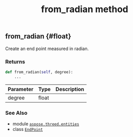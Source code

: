﻿---
title: from_radian method
second_title: Aspose.3D for Python via .NET API References
description: 
type: docs
weight: 30
url: /python-net/aspose.threed.entities/endpoint/from_radian/
is_root: false
---

## from_radian {#float}

Create an end point measured in radian.


### Returns 





```python
def from_radian(self, degree):
    ...
```


| Parameter | Type | Description |
| :- | :- | :- |
| degree | float |  |



### See Also
* module [`aspose.threed.entities`](../../)
* class [`EndPoint`](/3d/python-net/aspose.threed.entities/endpoint)
